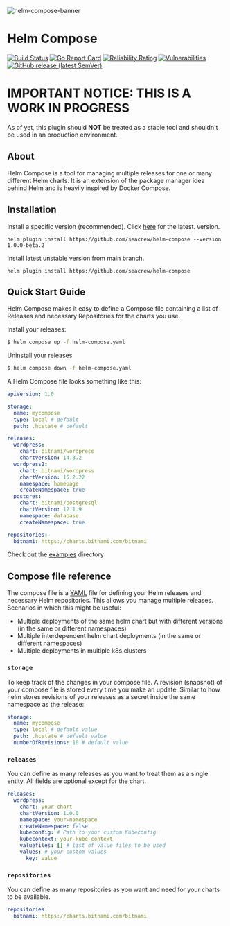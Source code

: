 ![helm-compose-banner](https://user-images.githubusercontent.com/18513179/212496531-1d166236-ed88-411d-8403-ad1f94d28846.png)

# Helm Compose

[![Build Status](https://github.com/seacrew/helm-compose/actions/workflows/build.yml/badge.svg)](https://github.com/seacrew/helm-compose/actions/workflows/build.yml)
[![Go Report Card](https://goreportcard.com/badge/github.com/seacrew/helm-compose)](https://goreportcard.com/report/github.com/seacrew/helm-compose)
[![Reliability Rating](https://sonarcloud.io/api/project_badges/measure?project=seacrew_helm-compose&metric=reliability_rating)](https://sonarcloud.io/summary/new_code?id=seacrew_helm-compose)
[![Vulnerabilities](https://sonarcloud.io/api/project_badges/measure?project=seacrew_helm-compose&metric=vulnerabilities)](https://sonarcloud.io/summary/new_code?id=seacrew_helm-compose)
[![GitHub release (latest SemVer)](https://img.shields.io/github/v/release/seacrew/helm-compose)](https://github.com/seacrew/helm-compose/releases/latest)

# IMPORTANT NOTICE: THIS IS A WORK IN PROGRESS

As of yet, this plugin should **NOT** be treated as a stable tool and shouldn't be used in an production environment.

## About

Helm Compose is a tool for managing multiple releases for one or many different Helm charts. It is an extension of the package manager idea behind Helm and is heavily inspired by Docker Compose.

## Installation

Install a specific version (recommended). Click [here](https://github.com/seacrew/helm-compose/releases/latest) for the latest. version.

```
helm plugin install https://github.com/seacrew/helm-compose --version 1.0.0-beta.2
```

Install latest unstable version from main branch.

```
helm plugin install https://github.com/seacrew/helm-compose
```

## Quick Start Guide

Helm Compose makes it easy to define a Compose file containing a list of Releases and necessary Repositories for the charts you use.

Install your releases:

```bash
$ helm compose up -f helm-compose.yaml
```

Uninstall your releases

```bash
$ helm compose down -f helm-compose.yaml
```

A Helm Compose file looks something like this:

```yaml
apiVersion: 1.0

storage:
  name: mycompose
  type: local # default
  path: .hcstate # default

releases:
  wordpress:
    chart: bitnami/wordpress
    chartVersion: 14.3.2
  wordpress2:
    chart: bitnami/wordpress
    chartVersion: 15.2.22
    namespace: homepage
    createNamespace: true
  postgres:
    chart: bitnami/postgresql
    chartVersion: 12.1.9
    namespace: database
    createNamespace: true

repositories:
  bitnami: https://charts.bitnami.com/bitnami
```

Check out the [examples](https://github.com/seacrew/helm-compose/tree/main/examples) directory

## Compose file reference

The compose file is a [YAML](https://yaml.org/) file for defining your Helm releases and necessary Helm repositories. This allows you manage multiple releases. Scenarios in which this might be useful:

- Multiple deployments of the same helm chart but with different versions (in the same or different namespaces)
- Multiple interdependent helm chart deployments (in the same or different namespaces)
- Multiple deployments in multiple k8s clusters

### `storage`

To keep track of the changes in your compose file. A revision (snapshot) of your compose file is stored every time you make an update. Similar to how helm stores revisions of your releases as a secret inside the same namespace as the release:

```yaml
storage:
  name: mycompose
  type: local # default value
  path: .hcstate # default value
  numberOfRevisions: 10 # default value
```

### `releases`

You can define as many releases as you want to treat them as a single entity. All fields are optional except for the chart.

```yaml
releases:
  wordpress:
    chart: your-chart
    chartVersion: 1.0.0
    namespace: your-namespace
    createNamespace: false
    kubeconfig: # Path to your custom Kubeconfig
    kubecontext: your-kube-context
    valuefiles: [] # list of value files to be used
    values: # your custom values
      key: value
```

### `repositories`

You can define as many repositories as you want and need for your charts to be available.

```yaml
repositories:
  bitnami: https://charts.bitnami.com/bitnami
```
